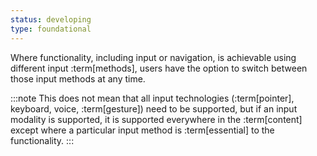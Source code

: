 ```yaml
---
status: developing
type: foundational
---
```


Where functionality, including input or navigation, is achievable using different input :term[methods], users have the option to switch between those input methods at any time.

:::note
This does not mean that all input technologies (:term[pointer], keyboard, voice, :term[gesture]) need to be supported, but if an input modality is supported, it is supported everywhere in the :term[content] except where a particular input method is :term[essential] to the functionality.
:::
